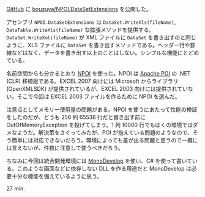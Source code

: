 [GitHub][] に [bouzuya/NPOI.DataSetExtensions][] を公開した。

アセンブリ `NPOI.DataSetExtensions` は `DataSet.WriteXls(fileName)`, `DataTable.WriteXls(fileName)` な拡張メソッドを提供する。`DataSet.WriteXml(fileName)` が XML ファイルに `DataSet` を書き出すのと同じように、XLS ファイルに `DataSet` を書き出すメソッドである。ヘッダー行や罫線などはなく、データを書き出す以上のことはしない。シンプルな機能にとどめている。

名前空間からも分かるとおり [NPOI][] を使った。NPOI は [Apache POI][] の .NET (CLR) 移植版である。EXCEL 2007 向けには Microsoft からライブラリ (OpenXMLSDK) が提供されているが、EXCEL 2003 向けには提供されていない。そこで今回は EXCEL 2003 ファイルを作るために NPOI を選んだ。

注意点としてメモリー使用量の問題がある。NPOI を使うにあたって性能の検証をしたのだが、どうも 256 列 65536 行だと書き出す前に OutOfMemoryException を投げてしまう。1 列 10000 行でもぼくの環境ではダメなようだ。解決策をさぐってみたが、POI が抱えている問題のようなので、そう簡単には対応できないだろう。環境によっても差が出る問題と思うので一概には言えないが、件数に注意して使うべきだろう。

ちなみに今回は統合開発環境には [MonoDevelop][] を使い、C# を使って書いている。このような画面などに依存しない DLL を作る用途だと MonoDevelop は必要十分な機能を備えているように思う。

27 min.

[bouzuya/NPOI.DataSetExtensions]: https://github.com/bouzuya/NPOI.DataSetExtensions
[GitHub]: https://github.com/
[NPOI]: http://npoi.codeplex.com/
[Apache POI]: http://poi.apache.org/
[MonoDevelop]: http://monodevelop.com/
